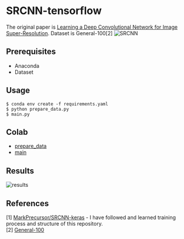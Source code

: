 # SRCNN-tensorflow
The original paper is [Learning a Deep Convolutional Network for Image Super-Resolution](https://arxiv.org/abs/1501.00092). Dataset is General-100[2]
![SRCNN](https://user-images.githubusercontent.com/45455072/82465244-08e5c980-9afa-11ea-8db2-0458af007012.png)  

## Prerequisites
- Anaconda
- Dataset

## Usage
```
$ conda env create -f requirements.yaml
$ python prepare_data.py
$ main.py
```

## Colab
- [prepare_data](https://colab.research.google.com/drive/1hEyPcukzc_K5w2WLS5BFhkOIcMmFbxQa#scrollTo=ErzuyS4tU-3D)
- [main](https://colab.research.google.com/drive/17yuR0DYtRO3S4Ws2OZS-mPMhtH0lQgOS#scrollTo=6Qa3LgnT7X9N)


## Results
![results](https://user-images.githubusercontent.com/45455072/82464619-4138d800-9af9-11ea-88c4-dc9e40d0c6de.png)

## References
[1] [MarkPrecursor/SRCNN-keras](https://github.com/MarkPrecursor/SRCNN-keras)
    - I have followed and learned training process and structure of this repository.  
[2] [General-100](https://drive.google.com/file/d/0B7tU5Pj1dfCMVVdJelZqV0prWnM/view)
